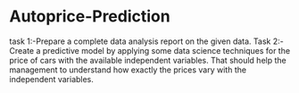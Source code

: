 # Autoprice-Prediction
task 1:-Prepare a complete data analysis report on the given data.  Task 2:-Create a predictive model by applying some data science techniques for the price of cars with the available independent variables. That should help the management to understand how exactly the prices vary with the independent variables.

